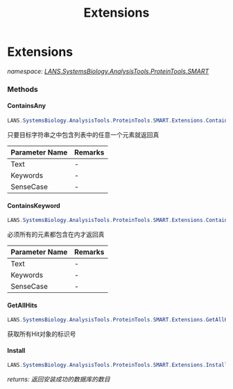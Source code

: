 ﻿---
title: Extensions
---

# Extensions
_namespace: [LANS.SystemsBiology.AnalysisTools.ProteinTools.SMART](N-LANS.SystemsBiology.AnalysisTools.ProteinTools.SMART.html)_



### Methods

#### ContainsAny
```csharp
LANS.SystemsBiology.AnalysisTools.ProteinTools.SMART.Extensions.ContainsAny(System.String,System.String[],Microsoft.VisualBasic.CompareMethod)
```
只要目标字符串之中包含列表中的任意一个元素就返回真

|Parameter Name|Remarks|
|--------------|-------|
|Text|-|
|Keywords|-|
|SenseCase|-|


#### ContainsKeyword
```csharp
LANS.SystemsBiology.AnalysisTools.ProteinTools.SMART.Extensions.ContainsKeyword(System.String,System.String[],Microsoft.VisualBasic.CompareMethod)
```
必须所有的元素都包含在内才返回真

|Parameter Name|Remarks|
|--------------|-------|
|Text|-|
|Keywords|-|
|SenseCase|-|


#### GetAllHits
```csharp
LANS.SystemsBiology.AnalysisTools.ProteinTools.SMART.Extensions.GetAllHits(LANS.SystemsBiology.NCBI.Extensions.LocalBLAST.BLASTOutput.Standard.BLASTOutput)
```
获取所有Hit对象的标识号

#### Install
```csharp
LANS.SystemsBiology.AnalysisTools.ProteinTools.SMART.Extensions.Install(LANS.SystemsBiology.Assembly.NCBI.CDD.Database,LANS.SystemsBiology.NCBI.Extensions.LocalBLAST.InteropService.InitializeParameter)
```

_returns: 返回安装成功的数据库的数目_




